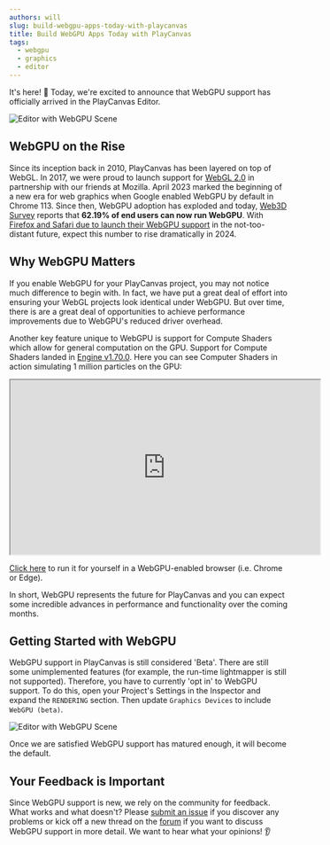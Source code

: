 ```yaml
---
authors: will
slug: build-webgpu-apps-today-with-playcanvas
title: Build WebGPU Apps Today with PlayCanvas
tags:
  - webgpu
  - graphics
  - editor
---
```


It's here! 🥳 Today, we're excited to announce that WebGPU support has officially arrived in the PlayCanvas Editor.

![Editor with WebGPU Scene](/img/editor-webgpu.png)

## WebGPU on the Rise

Since its inception back in 2010, PlayCanvas has been layered on top of WebGL. In 2017, we were proud to launch support for [WebGL 2.0](https://blog.playcanvas.com/mozilla-launches-webgl-2-with-playcanvas/) in partnership with our friends at Mozilla. April 2023 marked the beginning of a new era for web graphics when Google enabled WebGPU by default in Chrome 113. Since then, WebGPU adoption has exploded and today, [Web3D Survey](https://web3dsurvey.com/webgpu) reports that **62.19% of end users can now run WebGPU**. With [Firefox and Safari due to launch their WebGPU support](https://caniuse.com/webgpu) in the not-too-distant future, expect this number to rise dramatically in 2024.

## Why WebGPU Matters

If you enable WebGPU for your PlayCanvas project, you may not notice much difference to begin with. In fact, we have put a great deal of effort into ensuring your WebGL projects look identical under WebGPU. But over time, there is are a great deal of opportunities to achieve performance improvements due to WebGPU's reduced driver overhead.

Another key feature unique to WebGPU is support for Compute Shaders which allow for general computation on the GPU. Support for Compute Shaders landed in [Engine v1.70.0](https://github.com/playcanvas/engine/releases/tag/v1.70.0). Here you can see Computer Shaders in action simulating 1 million particles on the GPU:

<div className="iframe-container">
    <iframe loading="lazy" width="560" height="315" src="https://www.youtube.com/embed/FRRFcEiWYEY" title="YouTube video player" allow="accelerometer; autoplay; clipboard-write; encrypted-media; gyroscope; picture-in-picture" allowfullscreen></iframe>
</div>

[Click here](https://playcanvas.github.io/#/compute/particles) to run it for yourself in a WebGPU-enabled browser (i.e. Chrome or Edge).

In short, WebGPU represents the future for PlayCanvas and you can expect some incredible advances in performance and functionality over the coming months.

## Getting Started with WebGPU

WebGPU support in PlayCanvas is still considered 'Beta'. There are still some unimplemented features (for example, the run-time lightmapper is still not supported). Therefore, you have to currently 'opt in' to WebGPU support. To do this, open your Project's Settings in the Inspector and expand the `RENDERING` section. Then update `Graphics Devices` to include `WebGPU (beta)`.

![Editor with WebGPU Scene](/img/editor-settings-webgpu.png)

Once we are satisfied WebGPU support has matured enough, it will become the default.

## Your Feedback is Important

Since WebGPU support is new, we rely on the community for feedback. What works and what doesn't? Please [submit an issue](https://github.com/playcanvas/editor/issues) if you discover any problems or kick off a new thread on the [forum](https://forum.playcanvas.com/) if you want to discuss WebGPU support in more detail. We want to hear what your opinions! 👂
